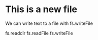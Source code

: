 # This is a new file

We can write text to a file with fs.writeFile

fs.readdir
fs.readFile
fs.writeFile
